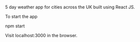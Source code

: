 
5 day weather app for cities across the UK built using React JS.

To start the app

npm start

Visit localhost:3000 in the browser.


